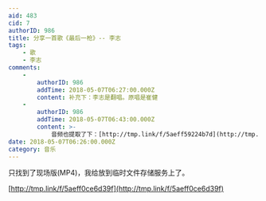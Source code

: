 ```yaml
---
aid: 483
cid: 7
authorID: 986
title: 分享一首歌《最后一枪》-- 李志
tags:
    - 歌
    - 李志
comments:
    -
        authorID: 986
        addTime: 2018-05-07T06:27:00.000Z
        content: 补充下：李志是翻唱。原唱是崔健
    -
        authorID: 986
        addTime: 2018-05-07T06:43:00.000Z
        content: >-
            音频也提取了下：[http://tmp.link/f/5aeff59224b7d](http://tmp.link/f/5aeff59224b7d)
date: 2018-05-07T06:26:00.000Z
category: 音乐
---
```


只找到了现场版(MP4)，我给放到临时文件存储服务上了。

[http://tmp.link/f/5aeff0ce6d39f](http://tmp.link/f/5aeff0ce6d39f)
